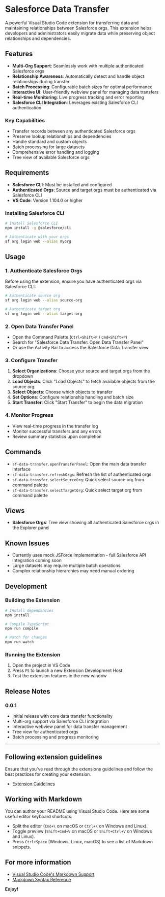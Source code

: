 # Salesforce Data Transfer

A powerful Visual Studio Code extension for transferring data and maintaining relationships between Salesforce orgs. This extension helps developers and administrators easily migrate data while preserving object relationships and dependencies.

## Features

- **Multi-Org Support**: Seamlessly work with multiple authenticated Salesforce orgs
- **Relationship Awareness**: Automatically detect and handle object relationships during transfer
- **Batch Processing**: Configurable batch sizes for optimal performance
- **Interactive UI**: User-friendly webview panel for managing data transfers
- **Real-time Monitoring**: Live progress tracking and error reporting
- **Salesforce CLI Integration**: Leverages existing Salesforce CLI authentication

### Key Capabilities

- Transfer records between any authenticated Salesforce orgs
- Preserve lookup relationships and dependencies
- Handle standard and custom objects
- Batch processing for large datasets
- Comprehensive error handling and logging
- Tree view of available Salesforce orgs

## Requirements

- **Salesforce CLI**: Must be installed and configured
- **Authenticated Orgs**: Source and target orgs must be authenticated via Salesforce CLI
- **VS Code**: Version 1.104.0 or higher

### Installing Salesforce CLI

```bash
# Install Salesforce CLI
npm install -g @salesforce/cli

# Authenticate with your orgs
sf org login web --alias myorg
```

## Usage

### 1. Authenticate Salesforce Orgs

Before using the extension, ensure you have authenticated orgs via Salesforce CLI:

```bash
# Authenticate source org
sf org login web --alias source-org

# Authenticate target org  
sf org login web --alias target-org
```

### 2. Open Data Transfer Panel

- Open the Command Palette (`Ctrl+Shift+P` / `Cmd+Shift+P`)
- Search for "Salesforce Data Transfer: Open Data Transfer Panel"
- Or use the Activity Bar to access the Salesforce Data Transfer view

### 3. Configure Transfer

1. **Select Organizations**: Choose your source and target orgs from the dropdown
2. **Load Objects**: Click "Load Objects" to fetch available objects from the source org
3. **Select Objects**: Choose which objects to transfer
4. **Set Options**: Configure relationship handling and batch size
5. **Start Transfer**: Click "Start Transfer" to begin the data migration

### 4. Monitor Progress

- View real-time progress in the transfer log
- Monitor successful transfers and any errors
- Review summary statistics upon completion

## Commands

- `sf-data-transfer.openTransferPanel`: Open the main data transfer interface
- `sf-data-transfer.refreshOrgs`: Refresh the list of authenticated orgs
- `sf-data-transfer.selectSourceOrg`: Quick select source org from command palette
- `sf-data-transfer.selectTargetOrg`: Quick select target org from command palette

## Views

- **Salesforce Orgs**: Tree view showing all authenticated Salesforce orgs in the Explorer panel

## Known Issues

- Currently uses mock JSForce implementation - full Salesforce API integration coming soon
- Large datasets may require multiple batch operations
- Complex relationship hierarchies may need manual ordering

## Development

### Building the Extension

```bash
# Install dependencies
npm install

# Compile TypeScript
npm run compile

# Watch for changes
npm run watch
```

### Running the Extension

1. Open the project in VS Code
2. Press `F5` to launch a new Extension Development Host
3. Test the extension features in the new window

## Release Notes

### 0.0.1

- Initial release with core data transfer functionality
- Multi-org support via Salesforce CLI integration
- Interactive webview panel for data transfer management
- Tree view for authenticated orgs
- Batch processing and progress monitoring

---

## Following extension guidelines

Ensure that you've read through the extensions guidelines and follow the best practices for creating your extension.

* [Extension Guidelines](https://code.visualstudio.com/api/references/extension-guidelines)

## Working with Markdown

You can author your README using Visual Studio Code. Here are some useful editor keyboard shortcuts:

* Split the editor (`Cmd+\` on macOS or `Ctrl+\` on Windows and Linux).
* Toggle preview (`Shift+Cmd+V` on macOS or `Shift+Ctrl+V` on Windows and Linux).
* Press `Ctrl+Space` (Windows, Linux, macOS) to see a list of Markdown snippets.

## For more information

* [Visual Studio Code's Markdown Support](http://code.visualstudio.com/docs/languages/markdown)
* [Markdown Syntax Reference](https://help.github.com/articles/markdown-basics/)

**Enjoy!**
